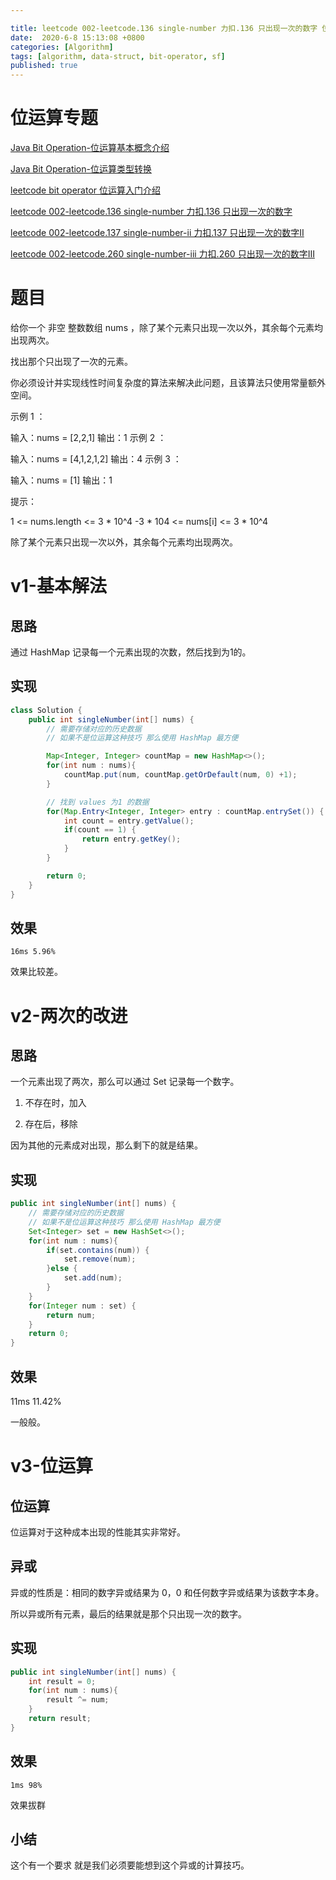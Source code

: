 ```yaml
---

title: leetcode 002-leetcode.136 single-number 力扣.136 只出现一次的数字 位运算
date:  2020-6-8 15:13:08 +0800
categories: [Algorithm]
tags: [algorithm, data-struct, bit-operator, sf]
published: true
---
```


# 位运算专题

[Java Bit Operation-位运算基本概念介绍](https://houbb.github.io/2020/06/08/algorithm-000-leetcode-data-struct-002-bit-operator-00-base)

[Java Bit Operation-位运算类型转换](https://houbb.github.io/2020/06/08/algorithm-000-leetcode-data-struct-002-bit-operator-00-convert)

[leetcode bit operator 位运算入门介绍](https://houbb.github.io/2020/06/08/algorithm-000-leetcode-data-struct-002-bit-operator-00-intro)

[leetcode 002-leetcode.136 single-number 力扣.136 只出现一次的数字](https://houbb.github.io/2020/06/08/algorithm-000-leetcode-data-struct-002-bit-operator-01-136-single-number)

[leetcode 002-leetcode.137 single-number-ii 力扣.137 只出现一次的数字II](https://houbb.github.io/2020/06/08/algorithm-000-leetcode-data-struct-002-bit-operator-02-137-single-number-ii)

[leetcode 002-leetcode.260 single-number-iii 力扣.260 只出现一次的数字III](https://houbb.github.io/2020/06/08/algorithm-000-leetcode-data-struct-002-bit-operator-03-260-single-number-iii)

# 题目

给你一个 非空 整数数组 nums ，除了某个元素只出现一次以外，其余每个元素均出现两次。

找出那个只出现了一次的元素。

你必须设计并实现线性时间复杂度的算法来解决此问题，且该算法只使用常量额外空间。

示例 1 ：

输入：nums = [2,2,1]
输出：1
示例 2 ：

输入：nums = [4,1,2,1,2]
输出：4
示例 3 ：

输入：nums = [1]
输出：1
 

提示：

1 <= nums.length <= 3 * 10^4
-3 * 104 <= nums[i] <= 3 * 10^4

除了某个元素只出现一次以外，其余每个元素均出现两次。

# v1-基本解法

## 思路

通过 HashMap 记录每一个元素出现的次数，然后找到为1的。

## 实现

```java
class Solution {
    public int singleNumber(int[] nums) {
        // 需要存储对应的历史数据
        // 如果不是位运算这种技巧 那么使用 HashMap 最方便

        Map<Integer, Integer> countMap = new HashMap<>();
        for(int num : nums){
            countMap.put(num, countMap.getOrDefault(num, 0) +1);
        }

        // 找到 values 为1 的数据
        for(Map.Entry<Integer, Integer> entry : countMap.entrySet()) {
            int count = entry.getValue();
            if(count == 1) {
                return entry.getKey();
            }
        }

        return 0;
    }
}
```

## 效果

```
16ms 5.96%
```

效果比较差。

# v2-两次的改进

## 思路

一个元素出现了两次，那么可以通过 Set 记录每一个数字。

1. 不存在时，加入

2. 存在后，移除

因为其他的元素成对出现，那么剩下的就是结果。

## 实现

```java
public int singleNumber(int[] nums) {
    // 需要存储对应的历史数据
    // 如果不是位运算这种技巧 那么使用 HashMap 最方便
    Set<Integer> set = new HashSet<>();
    for(int num : nums){
        if(set.contains(num)) {
            set.remove(num);
        }else {
            set.add(num);
        }
    }
    for(Integer num : set) {
        return num;
    }
    return 0;
}
```

## 效果

11ms 11.42%

一般般。

# v3-位运算

## 位运算

位运算对于这种成本出现的性能其实非常好。

## 异或

异或的性质是：相同的数字异或结果为 0，0 和任何数字异或结果为该数字本身。

所以异或所有元素，最后的结果就是那个只出现一次的数字。

## 实现

```java
public int singleNumber(int[] nums) {
    int result = 0;
    for(int num : nums){
        result ^= num;
    }
    return result;
}
```

## 效果

```
1ms 98%
```

效果拔群

## 小结

这个有一个要求 就是我们必须要能想到这个异或的计算技巧。

